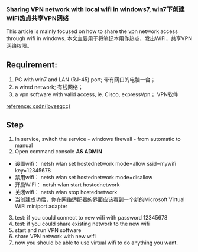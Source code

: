 ### Sharing VPN network with local wifi in windows7, win7下创建WiFi热点共享VPN网络

This article is mainly focused on how to share the vpn network access through wifi in windows.
本文主要用于将笔记本用作热点，发出WiFi，共享VPN网络权限。
## Requirement:
1. PC with win7 and LAN (RJ-45) port; 带有网口的电脑一台；
2. a wired network; 有线网络；
3. a vpn software with valid access, ie. Cisco, expressVpn； VPN软件

[reference: csdn(lovesqcc) ](http://blog.csdn.net/lovesqcc/article/details/38946285)

## Step
1. In service, switch the service - windows firewall - from automatic to manual
2. Open command console **AS ADMIN**
  * 设置wifi： netsh wlan set hostednetwork mode=allow ssid=mywifi key=12345678 
  * 禁用wifi： netsh wlan set hostednetwork mode=disallow 
  * 开启WiFi： netsh wlan start hostednetwork 
  * 关闭wifi： netsh wlan stop hostednetwork 
  * 当创建成功后，你在网络适配器的界面应该看到一个新的Microsoft Virtual WiFi miniport adapter
3. test: if you could connect to new wifi with password 12345678
4. test: if you could share existing network to the new wifi
5. start and run VPN software
6. share VPN network with new wifi
7. now you should be able to use virtual wifi to do anything you want.


